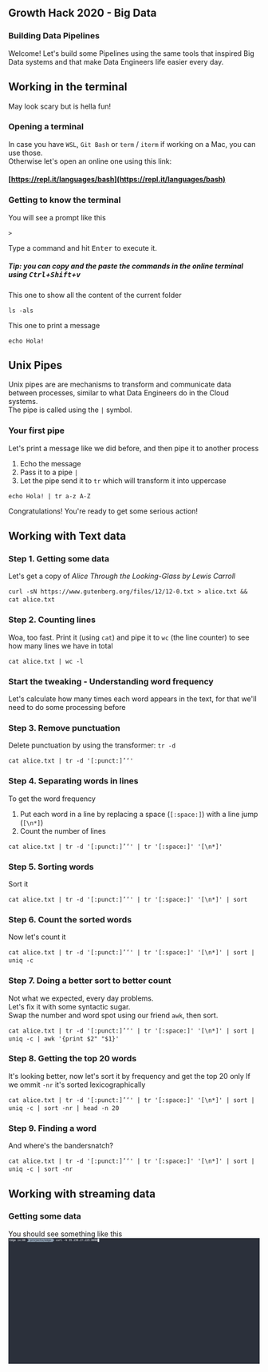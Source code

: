 ## Growth Hack 2020 - Big Data
### Building Data Pipelines
Welcome! 
Let's build some Pipelines using the same tools that inspired Big Data systems and that make Data Engineers life easier every day.

## Working in the terminal
May look scary but is hella fun!

### Opening a terminal
In case you have `WSL`, `Git Bash` or `term` / `iterm` if working on a Mac, you can use those.   
Otherwise let's open an online one using this link:  
#### [https://repl.it/languages/bash](https://repl.it/languages/bash)

### Getting to know the terminal
You will see a prompt like this
```
>
```
Type a command and hit <kbd>Enter</kbd> to execute it.

##### Tip: you can copy and the paste the commands in the online terminal using <kbd>Ctrl</kbd>+<kbd>Shift</kbd>+<kbd>v</kbd>

This one to show all the content of the current folder
```
ls -als
```
This one to print a message
```
echo Hola!
```

## Unix Pipes
Unix pipes are are mechanisms to transform and communicate data between processes, similar to what Data Engineers do in the Cloud systems.  
The pipe is called using the `|` symbol.

### Your first pipe
Let's print a message like we did before, and then pipe it to another process
1. Echo the message
2. Pass it to a pipe `|`
3. Let the pipe send it to `tr` which will transform it into uppercase
```
echo Hola! | tr a-z A-Z
```
Congratulations! You're ready to get some serious action!

## Working with Text data
### Step 1. Getting some data
Let's get a copy of *Alice Through the Looking-Glass by Lewis Carroll*
```
curl -sN https://www.gutenberg.org/files/12/12-0.txt > alice.txt && cat alice.txt
```

### Step 2. Counting lines
Woa, too fast.
Print it (using `cat`) and pipe it to `wc` (the line counter) to see how many lines we have in total
```
cat alice.txt | wc -l
```

### Start the tweaking - Understanding word frequency
Let's calculate how many times each word appears in the text, for that we'll need to do some processing before

### Step 3. Remove punctuation
Delete punctuation by using the transformer: `tr -d`
```
cat alice.txt | tr -d '[:punct:]’‘'
```

### Step 4. Separating words in lines   
To get the word frequency
1. Put each word in a line by replacing a space (`[:space:]`) with a line jump (`[\n*]`)
2. Count the number of lines
```
cat alice.txt | tr -d '[:punct:]’‘' | tr '[:space:]' '[\n*]'
```

### Step 5. Sorting words
Sort it
```
cat alice.txt | tr -d '[:punct:]’‘' | tr '[:space:]' '[\n*]' | sort
```

### Step 6. Count the sorted words
Now let's count it
```
cat alice.txt | tr -d '[:punct:]’‘' | tr '[:space:]' '[\n*]' | sort | uniq -c
```

### Step 7. Doing a better sort to better count
Not what we expected, every day problems.   
Let's fix it with some syntactic sugar.  
Swap the number and word spot using our friend `awk`, then sort.  
```
cat alice.txt | tr -d '[:punct:]’‘' | tr '[:space:]' '[\n*]' | sort | uniq -c | awk '{print $2" "$1}'
```

### Step 8. Getting the top 20 words
It's looking better, now let's sort it by frequency and get the top 20 only
If we ommit `-nr` it's sorted lexicographically
```
cat alice.txt | tr -d '[:punct:]’‘' | tr '[:space:]' '[\n*]' | sort | uniq -c | sort -nr | head -n 20
```

### Step 9. Finding a word
And where's the bandersnatch?
```
cat alice.txt | tr -d '[:punct:]’‘' | tr '[:space:]' '[\n*]' | sort | uniq -c | sort -nr
```

## Working with streaming data
### Getting some data
You should see something like this
![Demo Streaming Data](img/curl_stream.gif)
